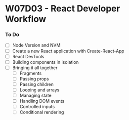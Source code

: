 # W07D03 - React Developer Workflow

### To Do
* [ ] Node Version and NVM
* [ ] Create a new React application with Create-React-App
* [ ] React DevTools
* [ ] Building components in isolation
* [ ] Bringing it all together
  * [ ] Fragments
  * [ ] Passing props
  * [ ] Passing children
  * [ ] Looping and arrays
  * [ ] Managing state
  * [ ] Handling DOM events
  * [ ] Controlled inputs
  * [ ] Conditional rendering
